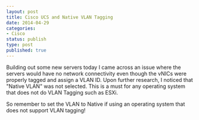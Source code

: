 ```yaml
---
layout: post
title: Cisco UCS and Native VLAN Tagging
date: 2014-04-29
categories:
- Cisco
status: publish
type: post
published: true
---
```

Building out some new servers today I came across an issue where the servers would have no network connectivity even though the vNICs were properly tagged and assign a VLAN ID. Upon further research, I noticed that "Native VLAN" was not selected. This is a must for any operating system that does not do VLAN Tagging such as ESXi.

So remember to set the VLAN to Native if using an operating system that does not support VLAN tagging!
